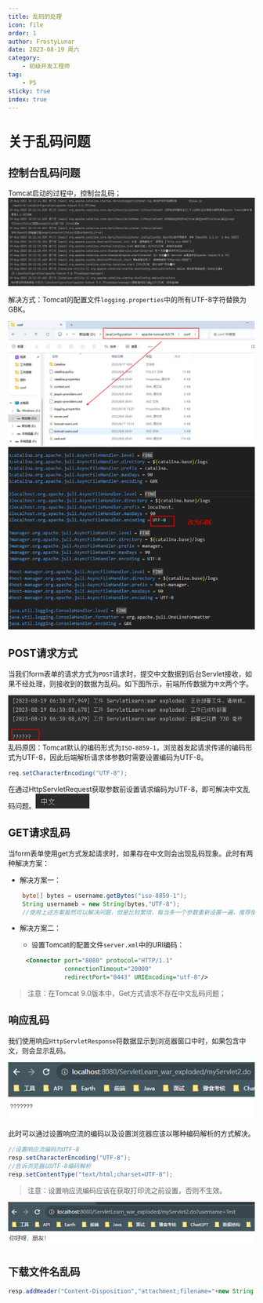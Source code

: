```yaml
---
title: 乱码的处理
icon: file
order: 1
author: FrostyLunar
date: 2023-08-19 周六
category:
	- 初级开发工程师
tag:
	- P5
sticky: true
index: true
---
```


# 关于乱码问题

## 控制台乱码问题

Tomcat启动的过程中，控制台乱码；
![image-20230819181244994](./assets/image-20230819181244994.png)

解决方式：Tomcat的配置文件`logging.properties`中的所有UTF-8字符替换为GBK。

![image-20230819181846983](./assets/image-20230819181846983.png)
![image-20230819182017218](./assets/image-20230819182017218.png)

## POST请求方式

当我们form表单的请求方式为`POST`请求时，提交中文数据到后台Servlet接收，如果不经处理，则接收到的数据为乱码。如下图所示，前端所传数据为`中文`两个字。

![image-20230819183205884](./assets/image-20230819183205884.png)
乱码原因：Tomcat默认的编码形式为`ISO-8859-1`，浏览器发起请求传递的编码形式为UTF-8，因此后端解析请求体参数时需要设置编码为UTF-8。

```java
req.setCharacterEncoding("UTF-8");
```

在通过HttpServletRequest获取参数前设置请求编码为UTF-8，即可解决中文乱码问题。![image-20230819185713489](./assets/image-20230819185713489.png)

## GET请求乱码

当form表单使用get方式发起请求时，如果存在中文则会出现乱码现象。此时有两种解决方案：

+ 解决方案一：
```java
    byte[] bytes = username.getBytes("iso-8859-1");
    String usernameb = new String(bytes,"UTF-8");
    //使用上述方案虽然可以解决问题，但是比较繁琐，每当多一个参数重新设置一遍，推荐使用第二种方式解决
```
+ 解决方案二：

  + 设置Tomcat的配置文件`server.xml`中的URI编码：
 ```xml
      <Connector port="8080" protocol="HTTP/1.1"
                 connectionTimeout="20000"
                 redirectPort="8443" URIEncoding="utf-8"/>
```

> 注意：在Tomcat 9.0版本中，Get方式请求不存在中文乱码问题；

## 响应乱码

我们使用响应`HttpServletResponse`将数据显示到浏览器窗口中时，如果包含中文，则会显示乱码。

![](assets/image-20230819194714712.png)

此时可以通过设置响应流的编码以及设置浏览器应该以哪种编码解析的方式解决。

```java
//设置响应流编码为UTF-8
resp.setCharacterEncoding("UTF-8");
//告诉浏览器以UTF-8编码解析
resp.setContentType("text/html;charset=UTF-8");
```

> 注意：设置响应流编码应该在获取打印流之前设置，否则不生效。

![image-20230819193648243](./assets/image-20230819193648243.png)
## 下载文件名乱码

```java
resp.addHeader("Content-Disposition","attachment;filename="+new String (file.getName().getBytes("gbk"),"iso-8859-1"));
```
